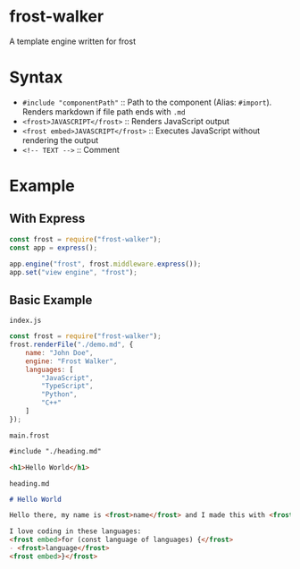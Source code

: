 # frost-walker
A template engine written for frost

# Syntax
- `#include "componentPath"`           :: Path to the component (Alias: `#import`). Renders markdown if file path ends with `.md`
- `<frost>JAVASCRIPT</frost>`          :: Renders JavaScript output
- `<frost embed>JAVASCRIPT</frost>`    :: Executes JavaScript without rendering the output
- `<!-- TEXT -->`                      :: Comment


# Example

## With Express

```js
const frost = require("frost-walker");
const app = express();

app.engine("frost", frost.middleware.express());
app.set("view engine", "frost");
```

## Basic Example

`index.js`
```js
const frost = require("frost-walker");
frost.renderFile("./demo.md", {
    name: "John Doe",
    engine: "Frost Walker",
    languages: [
        "JavaScript",
        "TypeScript",
        "Python",
        "C++"
    ]
});
```

`main.frost`
```html
#include "./heading.md"

<h1>Hello World</h1>
```

`heading.md`
```md
# Hello World

Hello there, my name is <frost>name</frost> and I made this with <frost>engine</frost> template engine.

I love coding in these languages:
<frost embed>for (const language of languages) {</frost>
- <frost>language</frost>
<frost embed>}</frost>
```